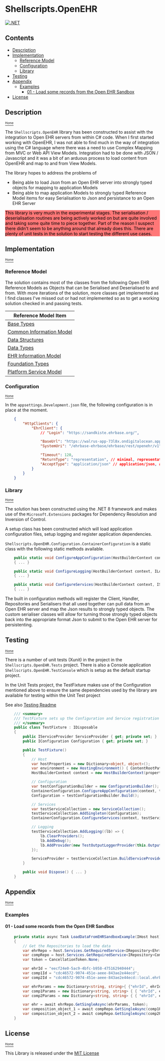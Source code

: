 # Shellscripts.OpenEHR

[![.NET](https://github.com/phillipcann/OpenEHR/actions/workflows/dotnet.yml/badge.svg)](https://github.com/phillipcann/OpenEHR/actions/workflows/dotnet.yml)

## Contents
<!--TOC-->
  - [Description](#description)
  - [Implementation](#implementation)
    - [Reference Model](#reference-model)
    - [Configuration](#configuration)
    - [Library](#library)
  - [Testing](#testing)
  - [Appendix](#appendix)
    - [Examples](#examples)
      - [01 - Load some records from the Open EHR Sandbox](#01-load-some-records-from-the-open-ehr-sandbox)
  - [License](#license)
<!--/TOC-->

## Description
[<sup><sub>Home</sub></sup>](#contents)

The `Shellscripts.OpenEHR` library has been constructed to assist with the integration to Open EHR servers from within C# code. When I first started working with OpenEHR, I was not able to find much in the way of integration using the C# language where there was a need to use Complex Mapping from MVC or Web API View Models. Integration had to be done with JSON / Javascript and it was a bit of an arduous process to load content from OpenEHR and map to and from View Models. 

The library hopes to address the problems of 
- Being able to load Json from an Open EHR server into strongly typed objects for mapping to application Models
- Being able to map application Models to strongly typed Reference Model items for easy Serialisation to Json and persistance to an Open EHR Server


<p style="background-color: #FF7777; color: #000000;">
This library is very much in the experimental stages. The serialisation / deserialisation routines are being actively worked on but are quite involved and taking some quite time to piece together. Part of the reason I suspect there didn't seem to be anything around that already does this. There are plenty of unit tests in the solution to start testing the different use cases.
</p>

## Implementation
[<sup><sub>Home</sub></sup>](#contents)
### Reference Model 
The solution contains most of the classes from the following Open EHR Reference Models as Objects that can be Serialised and Deserialised to and from. With more iterations of the solution, more classes get implemented as I find classes I've missed out or had not implemented so as to get a working solution checked in and passing tests.


| Reference Model Item |
| -- | 
| [Base Types](https://specifications.openehr.org/releases/BASE/latest/base_types.html#_base_types) |
| [Common Information Model](https://specifications.openehr.org/releases/RM/Release-1.1.0/common.html#_common_information_model) | 
| [Data Structures](https://specifications.openehr.org/releases/RM/Release-1.1.0/data_structures.html#_data_structures_information_model) | 
| [Data Types](https://specifications.openehr.org/releases/RM/Release-1.1.0/data_types.html#_data_types_information_model) | 
| [EHR Information Model](https://specifications.openehr.org/releases/RM/latest/ehr.html#_ehr_information_model) | 
| [Foundation Types](https://specifications.openehr.org/releases/BASE/development/foundation_types.html) |
| [Platform Service Model](https://specifications.openehr.org/releases/SM/latest/openehr_platform.html) |

### Configuration
[<sup><sub>Home</sub></sup>](#contents)

In the `appsettings.Development.json` file, the following configuration is in place at the moment.

```json
    {
        "HttpClients": {
            "EhrClient": {
                // "Login": "https://sandkiste.ehrbase.org/",

                "BaseUrl": "https://walrus-app-73l8x.ondigitalocean.app",
                "SystemUri": "/ehrbase-ehrbase/ehrbase/rest/openehr/v1", // append to BaseUrl

                "Timeout": 120,
                "ReturnType": "representation", // minimal, representation
                "AcceptType": "application/json" // application/json, application/xml, text/plain, application/openehr.wt+json
            }
        }
    }
```

### Library
[<sup><sub>Home</sub></sup>](#contents)

The solution has been constructed using the .NET 8 framework and makes use of the `Microsoft.Extensions` packages for Dependency Resolution and Inversion of Control.

A setup class has been constructed which will load application configuration files, setup logging and register application dependencies.

`Shellscripts.OpenEHR.Configuration.ContainerConfiguration` is a static class with the following static methods available.

```C#
    public static void ConfigureAppConfiguration(HostBuilderContext context, IConfigurationBuilder builder, string[] args) 
    { ... }

    public static void ConfigureLogging(HostBuilderContext context, ILoggingBuilder builder)
    { ... }

    public static void ConfigureServices(HostBuilderContext context, IServiceCollection services)
    { ... }
```

The built in configuration methods will register the Client, Handler, Repositories and Serialisers that all used together can pull data from an Open EHR server and map the Json results to strongly typed objects. The custom serialiser classes will allow for turning those strongly typed objects back into the appropriate format Json to submit to the Open EHR server for persistenting.


## Testing
[<sup><sub>Home</sub></sup>](#contents)

There is a number of unit tests (Xunit) in the project in the `Shellscripts.OpenEHR.Tests` project. There is also a Console application `Shellscripts.OpenEHR.TestConsole` which is setup as the default startup project.

In the Unit Tests project, the TestFixture makes use of the Configuration mentioned above to ensure the same dependencies used by the library are available for testing within the Unit Test project

See also [Testing Readme](./Shellscripts.OpenEHR.Tests/README.md)

```C#
    /// <summary>
    /// TestFixture sets up the Configuration and Service registration that's used in the main application
    /// </summary>
    public class TestFixture : IDisposable
    {
        public IServiceProvider ServiceProvider { get; private set; }
        public IConfiguration Configuration { get; private set; }

        public TestFixture()
        {
            // Host
            var hostProperties = new Dictionary<object, object>();
            var environment = new HostingEnvironment() { ContentRootPath = Directory.GetCurrentDirectory(), EnvironmentName = "Development" };
            HostBuilderContext context = new HostBuilderContext(properties: hostProperties) { HostingEnvironment = environment };

            // Configuration
            var testConfigurationBuilder = new ConfigurationBuilder();
            ContainerConfiguration.ConfigureAppConfiguration(context, testConfigurationBuilder, args: Array.Empty<string>());
            Configuration = testConfigurationBuilder.Build();

            // Services
            var testServiceCollection = new ServiceCollection();
            testServiceCollection.AddSingleton(Configuration);            
            ContainerConfiguration.ConfigureServices(context, testServiceCollection);

            // Logging            
            testServiceCollection.AddLogging((lb) => {
                lb.ClearProviders();
                lb.AddDebug();
                lb.AddProvider(new TestOutputLoggerProvider(this.OutputHelper));
            });

            ServiceProvider = testServiceCollection.BuildServiceProvider();
        }

        public void Dispose() { ... }
    }
```

## Appendix
[<sup><sub>Home</sub></sup>](#contents)

### Examples

#### 01 - Load some records from the Open EHR Sandbox

```C#
    private static async Task LoadDataFromEHRSandboxExample(IHost host)
    {
        // Get the Repositories to load the data
        var ehrRepo = host.Services.GetRequiredService<IRepository<Ehr>>();
        var compRepo = host.Services.GetRequiredService<IRepository<Composition>>();
        var token = CancellationToken.None;

        var ehrId = "eecf24e0-5ac9-4bfc-b958-475162940444";
        var comp1Id = "cdc46572-9074-451e-aeee-843ae2e44ecd";
        var comp2Id = "cdc46572-9074-451e-aeee-843ae2e44ecd::local.ehrbase.org::1";

        var ehrParams = new Dictionary<string, string>{ {"ehrId", ehrId } };
        var comp1Params = new Dictionary<string, string> { { "ehrId", ehrId }, { "compositionId", comp1Id } };
        var comp2Params = new Dictionary<string, string> { { "ehrId", ehrId }, { "compositionId", comp2Id } };

        var ehr = await ehrRepo.GetSingleAsync(ehrParams, token);
        var composition_object_1 = await compRepo.GetSingleAsync(comp1Params, token);
        var composition_object_2 = await compRepo.GetSingleAsync(comp2Params, token);
    }
```

## License
[<sup><sub>Home</sub></sup>](#contents)

This Library is released under the [MIT License](LICENSE)
